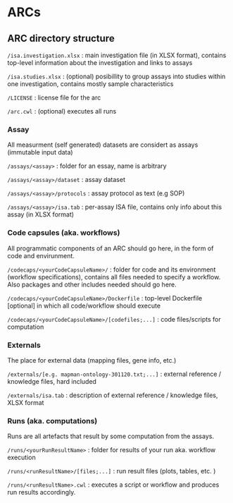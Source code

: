 # ARCs

## ARC directory structure

`/isa.investigation.xlsx`
: main investigation file (in XLSX format), contains top-level information about the investigation and links to assays

`/isa.studies.xlsx`
: (optional) posibillity to group assays into studies within one investigation, contains mostly sample characteristics 

`/LICENSE` 
: license file for the arc

`/arc.cwl`
: (optional) executes all runs



### Assay

All measurment (self generated) datasets are considert as assays (immutable input data)

`/assays/<assay>`
: folder for an essay, name is arbitrary

`/assays/<assay>/dataset`
: assay dataset

`/assays/<assay>/protocols`
: assay protocol as text (e.g SOP)

`/assays/<assay>/isa.tab`
: per-assay ISA file, contains only info about this assay (in XLSX format)


### Code capsules (aka. workflows)

All programmatic components of an ARC should go here, in the form of code and envirunment.

`/codecaps/<yourCodeCapsuleName>/`
: folder for code and its environment (workflow specifications), contains all files needed to specify a workflow. Also packages and other includes needed should go here.

`/codecaps/<yourCodeCapsuleName>/Dockerfile`
: top-level Dockerfile [optional] in which all code/workflow should execute

`/codecaps/<yourCodeCapsuleName>/[codefiles;...]`
: code files/scripts for computation

### Externals

The place for external data (mapping files, gene info, etc.)

`/externals/[e.g. mapman-ontology-301120.txt;...]`
: external reference / knowledge files, hard included

`/externals/isa.tab`
: description of external reference / knowledge files, XLSX format

### Runs (aka. computations)

Runs are all artefacts that result by some computation from the assays.

`/runs/<yourRunResultName>`
: folder for results of your run aka. workflow execution

`/runs/<runResultName>/[files;...]`
: run result files (plots, tables, etc. )

`/runs/<runResultName>.cwl`
: executes a script or workflow and produces run results accordingly.